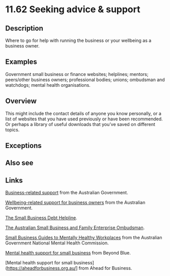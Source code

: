 # 11.62 Seeking advice & support

## Description

Where to go for help with running the business or your wellbeing as a business owner.

## Examples

Government small business or finance websites; helplines; mentors; peers/other business owners; professional bodies; unions; ombudsman and watchdogs; mental health organisations.

## Overview

This might include the contact details of anyone you know personally, or a list of websites that you have used previously or have been recommended. Or perhaps a library of useful downloads that you’ve saved on different topics.

## Exceptions

## Also see


## Links

[Business-related support](https://business.gov.au/planning/new-businesses/get-help-for-your-business) from the Australian Government.

[Wellbeing-related support for business owners](https://business.gov.au/risk-management/mental-health/mental-health-and-wellbeing-support-for-business) from the Australian Government.

[The Small Business Debt Helpline](https://sbdh.org.au/).

[The Australian Small Business and Family Enterprise Ombudsman](https://www.asbfeo.gov.au/).

[Small Business Guides to Mentally Healthy Workplaces](https://www.mentalhealthcommission.gov.au/projects/mentally-healthy-work/national-workplace-initiative/small-business-guides-mentally-healthy-workplaces) from the Australian Government National Mental Health Commission.

[Mental health support for small business](https://www.beyondblue.org.au/mental-health/work/small-business-owners-and-sole-traders) from Beyond Blue.

[Mental health support for small business](https://aheadforbusiness.org.au/] from Ahead for Business.
